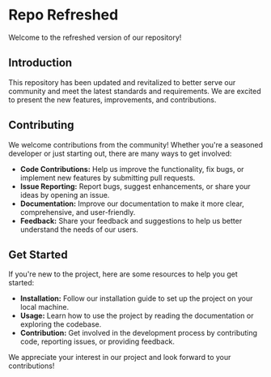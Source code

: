 # Repo Refreshed

Welcome to the refreshed version of our repository!

## Introduction

This repository has been updated and revitalized to better serve our community and meet the latest standards and requirements. We are excited to present the new features, improvements, and contributions.

## Contributing

We welcome contributions from the community! Whether you're a seasoned developer or just starting out, there are many ways to get involved:

- **Code Contributions:** Help us improve the functionality, fix bugs, or implement new features by submitting pull requests.
- **Issue Reporting:** Report bugs, suggest enhancements, or share your ideas by opening an issue.
- **Documentation:** Improve our documentation to make it more clear, comprehensive, and user-friendly.
- **Feedback:** Share your feedback and suggestions to help us better understand the needs of our users.

## Get Started

If you're new to the project, here are some resources to help you get started:

- **Installation:** Follow our installation guide to set up the project on your local machine.
- **Usage:** Learn how to use the project by reading the documentation or exploring the codebase.
- **Contribution:** Get involved in the development process by contributing code, reporting issues, or providing feedback.

We appreciate your interest in our project and look forward to your contributions!
